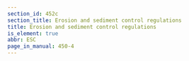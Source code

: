 ```yaml
---
section_id: 452c
section_title: Erosion and sediment control regulations
title: Erosion and sediment control regulations
is_element: true
abbr: ESC
page_in_manual: 450-4
---
```

